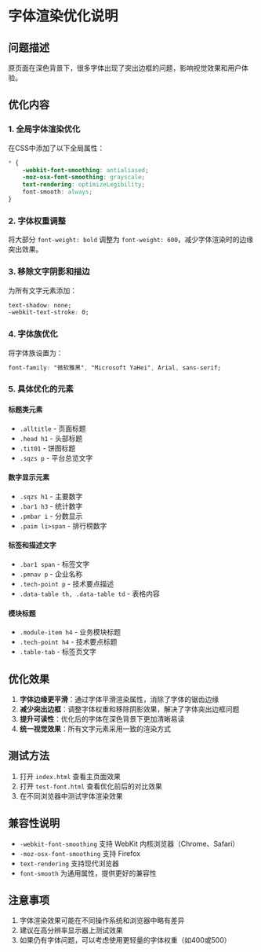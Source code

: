 # 字体渲染优化说明

## 问题描述
原页面在深色背景下，很多字体出现了突出边框的问题，影响视觉效果和用户体验。

## 优化内容

### 1. 全局字体渲染优化
在CSS中添加了以下全局属性：
```css
* {
    -webkit-font-smoothing: antialiased;
    -moz-osx-font-smoothing: grayscale;
    text-rendering: optimizeLegibility;
    font-smooth: always;
}
```

### 2. 字体权重调整
将大部分 `font-weight: bold` 调整为 `font-weight: 600`，减少字体渲染时的边缘突出效果。

### 3. 移除文字阴影和描边
为所有文字元素添加：
```css
text-shadow: none;
-webkit-text-stroke: 0;
```

### 4. 字体族优化
将字体族设置为：
```css
font-family: "微软雅黑", "Microsoft YaHei", Arial, sans-serif;
```

### 5. 具体优化的元素

#### 标题类元素
- `.alltitle` - 页面标题
- `.head h1` - 头部标题
- `.tit01` - 饼图标题
- `.sqzs p` - 平台总览文字

#### 数字显示元素
- `.sqzs h1` - 主要数字
- `.bar1 h3` - 统计数字
- `.pmbar i` - 分数显示
- `.paim li>span` - 排行榜数字

#### 标签和描述文字
- `.bar1 span` - 标签文字
- `.pmnav p` - 企业名称
- `.tech-point p` - 技术要点描述
- `.data-table th, .data-table td` - 表格内容

#### 模块标题
- `.module-item h4` - 业务模块标题
- `.tech-point h4` - 技术要点标题
- `.table-tab` - 标签页文字

## 优化效果

1. **字体边缘更平滑**：通过字体平滑渲染属性，消除了字体的锯齿边缘
2. **减少突出边框**：调整字体权重和移除阴影效果，解决了字体突出边框问题
3. **提升可读性**：优化后的字体在深色背景下更加清晰易读
4. **统一视觉效果**：所有文字元素采用一致的渲染方式

## 测试方法

1. 打开 `index.html` 查看主页面效果
2. 打开 `test-font.html` 查看优化前后的对比效果
3. 在不同浏览器中测试字体渲染效果

## 兼容性说明

- `-webkit-font-smoothing` 支持 WebKit 内核浏览器（Chrome、Safari）
- `-moz-osx-font-smoothing` 支持 Firefox
- `text-rendering` 支持现代浏览器
- `font-smooth` 为通用属性，提供更好的兼容性

## 注意事项

1. 字体渲染效果可能在不同操作系统和浏览器中略有差异
2. 建议在高分辨率显示器上测试效果
3. 如果仍有字体问题，可以考虑使用更轻量的字体权重（如400或500） 